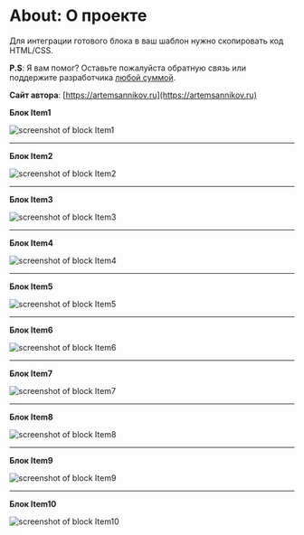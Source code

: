 About: О проекте
=====================

Для интеграции готового блока в ваш шаблон нужно скопировать код HTML/CSS.

**P.S**: Я вам помог? Оставьте пожалуйста обратную связь или поддержите разработчика [любой суммой](https://money.yandex.ru/to/41001366550213).

**Сайт автора**: [https://artemsannikov.ru](https://artemsannikov.ru)

**Блок Item1**

![screenshot of block Item1](https://user-images.githubusercontent.com/31792522/69476767-23b3db80-0e00-11ea-910b-aea950efa09f.jpg)

<hr>

**Блок Item2**

![screenshot of block Item2](https://user-images.githubusercontent.com/31792522/69476769-23b3db80-0e00-11ea-8ca2-5d833d385a9a.jpg)

<hr>

**Блок Item3**

![screenshot of block Item3](https://user-images.githubusercontent.com/31792522/69476771-244c7200-0e00-11ea-8ae8-8b04c69f41b4.jpg)

<hr>

**Блок Item4**

![screenshot of block Item4](https://user-images.githubusercontent.com/31792522/69476773-244c7200-0e00-11ea-941c-5fbb88580ea5.jpg)

<hr>

**Блок Item5**

![screenshot of block Item5](https://user-images.githubusercontent.com/31792522/69476775-24e50880-0e00-11ea-8636-bdc9d7f5ba05.jpg)

<hr>

**Блок Item6**

![screenshot of block Item6](https://user-images.githubusercontent.com/31792522/69476777-24e50880-0e00-11ea-9dde-f7310bd78645.jpg)

<hr>

**Блок Item7**

![screenshot of block Item7](https://user-images.githubusercontent.com/31792522/69525513-0f034f00-0f8a-11ea-89a7-3a33a76ebae5.jpg)

<hr>

**Блок Item8**

![screenshot of block Item8](https://user-images.githubusercontent.com/31792522/69525514-0f034f00-0f8a-11ea-90d4-17c139601300.jpg)

<hr>

**Блок Item9**

![screenshot of block Item9](https://user-images.githubusercontent.com/31792522/69525515-0f9be580-0f8a-11ea-96b8-45ca18191533.jpg)

<hr>

**Блок Item10**

![screenshot of block Item10](https://user-images.githubusercontent.com/31792522/69525517-0f9be580-0f8a-11ea-8a92-691fe911fb39.jpg)